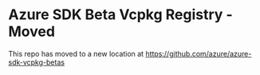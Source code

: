 # Azure SDK Beta Vcpkg Registry - Moved
This repo has moved to a new location at https://github.com/azure/azure-sdk-vcpkg-betas
